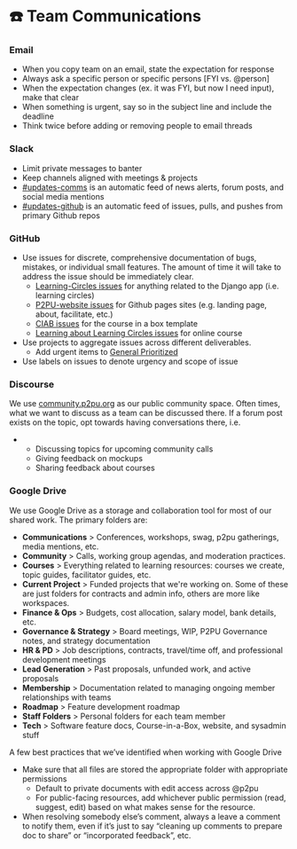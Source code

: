 # ☎️  Team Communications

### Email

* When you copy team on an email, state the expectation for response
* Always ask a specific person or specific persons \[FYI vs. @person]
* When the expectation changes (ex. it was FYI, but now I need input), make that clear
* When something is urgent, say so in the subject line and include the deadline
* Think twice before adding or removing people to email threads

### Slack

* Limit private messages to banter
* Keep channels aligned with meetings & projects
* [#](https://paper.dropbox.com/?q=%23updates-comms)[updates-](https://paper.dropbox.com/?q=%23updates-comms)[comms](https://paper.dropbox.com/?q=%23updates-comms) is an automatic feed of news alerts, forum posts, and social media mentions
* [#](https://paper.dropbox.com/?q=%23updates-github)[updates-](https://paper.dropbox.com/?q=%23updates-github)[github](https://paper.dropbox.com/?q=%23updates-github) is an automatic feed of issues, pulls, and pushes from primary Github repos

### GitHub

* Use issues for discrete, comprehensive documentation of bugs, mistakes, or individual small features. The amount of time it will take to address the issue should be immediately clear.
  * [Learning-Circles issues](https://github.com/p2pu/learning-circles/issues) for anything related to the Django app (i.e. learning circles)
  * [P2PU-website issues](https://github.com/p2pu/p2pu-website/issues) for Github pages sites (e.g. landing page, about, facilitate, etc.)
  * [CIAB issues](https://github.com/p2pu/course-in-a-box/issues) for the course in a box template
  * [Learning about Learning Circles issues](https://github.com/p2pu/learning-about-learning-circles) for online course
* Use projects to aggregate issues across different deliverables.
  * Add urgent items to [General Prioritized](https://github.com/orgs/p2pu/projects/4)
* Use labels on issues to denote urgency and scope of issue

### Discourse

We use [community.p2pu.org](https://community.p2pu.org/) as our public community space. Often times, what we want to discuss as a team can be discussed there. If a forum post exists on the topic, opt towards having conversations there, i.e.

*
  * Discussing topics for upcoming community calls
  * Giving feedback on mockups
  * Sharing feedback about courses

### Google Drive

We use Google Drive as a storage and collaboration tool for most of our shared work. The primary folders are:

* **Communications** > Conferences, workshops, swag, p2pu gatherings, media mentions, etc.
* **Community** > Calls, working group agendas, and moderation practices.
* **Courses** > Everything related to learning resources: courses we create, topic guides, facilitator guides, etc.
* **Current Project** > Funded projects that we're working on. Some of these are just folders for contracts and admin info, others are more like workspaces.
* **Finance & Ops** > Budgets, cost allocation, salary model, bank details, etc.
* **Governance & Strategy** > Board meetings, WIP, P2PU Governance notes, and strategy documentation
* **HR & PD** > Job descriptions, contracts, travel/time off, and professional development meetings
* **Lead Generation** > Past proposals, unfunded work, and active proposals
* **Membership** > Documentation related to managing ongoing member relationships with teams
* **Roadmap** > Feature development roadmap
* **Staff Folders** > Personal folders for each team member
* **Tech** > Software feature docs, Course-in-a-Box, website, and sysadmin stuff

A few best practices that we’ve identified when working with Google Drive

* Make sure that all files are stored the appropriate folder with appropriate permissions
  * Default to private documents with edit access across @p2pu
  * For public-facing resources, add whichever public permission (read, suggest, edit) based on what makes sense for the resource.
* When resolving somebody else’s comment, always a leave a comment to notify them, even if it’s just to say “cleaning up comments to prepare doc to share” or “incorporated feedback”, etc.



